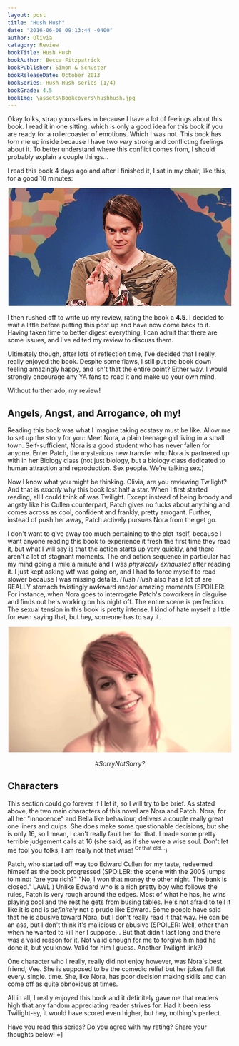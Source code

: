 ```yaml
---
layout: post
title: "Hush Hush"
date: "2016-06-08 09:13:44 -0400"
author: Olivia
catagory: Review
bookTitle: Hush Hush
bookAuthor: Becca Fitzpatrick
bookPublisher: Simon & Schuster
bookReleaseDate: October 2013
bookSeries: Hush Hush series (1/4)
bookGrade: 4.5
bookImg: \assets\Bookcovers\hushhush.jpg
---
```

Okay folks, strap yourselves in because I have a lot of feelings about this book. I read it in one sitting, which is only a good idea for this book if you are ready for a rollercoaster of emotions. Which I was not. This book has torn me up inside because I have two *very* strong and conflicting feelings about it. To better understand where this conflict comes from, I should probably explain a couple things...
<!--more-->

I read this book 4 days ago and after I finished it, I sat in my chair, like this, for a good 10 minutes:

<p align="center"> <img src="\assets\gifs\amusedstefon.gif" alt="Me, having an inner meltdown"></p>

I then rushed off to write up my review, rating the book a **4.5**. I decided to wait a little before putting this post up and have now come back to it. Having taken time to better digest everything, I can admit that there are some issues, and I've edited my review to discuss them.

Ultimately though, after lots of reflection time, I've decided that I really, really enjoyed the book. Despite some flaws, I still put the book down feeling amazingly happy, and isn't that the entire point? Either way, I would strongly encourage any YA fans to read it and make up your own mind.

Without further ado, my review!

## Angels, Angst, and Arrogance, oh my!
Reading this book was what I imagine taking ecstasy must be like. Allow me to set up the story for you: Meet Nora, a plain teenage girl living in a small town. Self-sufficient, Nora is a good student who has never fallen for anyone. Enter Patch, the mysterious new transfer who Nora is partnered up with in her Biology class (not just biology, but a biology class dedicated to human attraction and reproduction. Sex people. We're talking sex.)

Now I know what you might be thinking. Olivia, are you reviewing Twilight? And that is *exactly* why this book lost half a star. When I first started reading, all I could think of was Twilight. Except instead of being broody and angsty like his Cullen counterpart, Patch gives no fucks about anything and comes across as cool, confident and frankly, pretty arrogant. Further, instead of push her away, Patch actively pursues Nora from the get go.

I don't want to give away too much pertaining to the plot itself, because I want anyone reading this book to experience it fresh the first time they read it, but what I will say is that the action starts up very quickly, and there aren't a lot of stagnant moments. The end action sequence in particular had my mind going a mile a minute and I was *physically exhausted* after reading it. I just kept asking wtf was going on, and I had to force myself to read slower because I was missing details. *Hush Hush* also has a lot of are REALLY stomach twistingly awkward and/or amazing moments (SPOILER: <span class="spoiler">For instance, when Nora goes to interrogate Patch's coworkers in disguise and finds out he's working on his night off. The entire scene is perfection.</span> The sexual tension in this book is pretty intense. I kind of hate myself a little for even saying that, but hey, someone has to say it.

<p align="center"> <img src="\assets\gifs\Hayleywink.gif" alt="Sorry not Sorry"></p>


<p align="center"><i>#SorryNotSorry?</i></p>

## Characters
This section could go forever if I let it, so I will try to be brief. As stated above, the two main characters of this novel are Nora and Patch. Nora, for all her "innocence" and Bella like behaviour, delivers a couple really great one liners and quips. She does make some questionable decisions, but she is only 16, so I mean, I can't really fault her for that. I made some pretty terrible judgement calls at 16 (she said, as if she were a wise soul. Don't let me fool you folks, I am really not that wise! <sup>Or that old...</sup>)

Patch, who started off way too Edward Cullen for my taste, redeemed himself as the book progressed (SPOILER: <span class="spoiler">the scene with the 200$ jumps to mind: "are you rich?" "No, I won that money the other night. The bank is closed."</span> LAWL.) Unlike Edward who is a rich pretty boy who follows the rules, Patch is very rough around the edges. Most of what he has, he wins playing pool and the rest he gets from busing tables. He's not afraid to tell it like it is and is *definitely* not a prude like Edward. Some people have said that he is abusive toward Nora, but I don't really read it that way. He can be an ass, but I don't think it's malicious or abusive (SPOILER: <span class="spoiler">Well, other than when he wanted to kill her I suppose... But that didn't last long and there was a valid reason for it. Not valid enough for me to forgive him had he done it, but you know. Valid for him I guess.</span> Another Twilight link?)

One character who I really, really did not enjoy however, was Nora's best friend, Vee. She is supposed to be the comedic relief but her jokes fall flat every. single. time. She, like Nora, has poor decision making skills and can come off as quite obnoxious at times.

All in all, I really enjoyed this book and it definitely gave me that readers high that any fandom appreciating reader strives for. Had it been less Twilight-ey, it would have scored even higher, but hey, nothing's perfect.

Have you read this series? Do you agree with my rating? Share your thoughts below! =]
